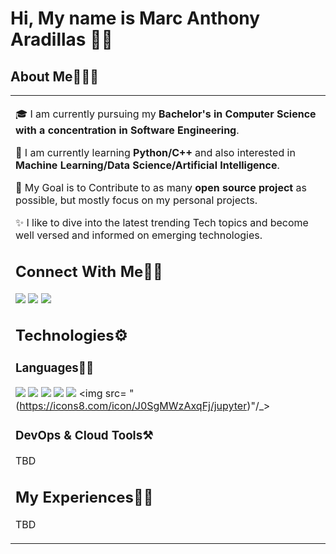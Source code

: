 <!--
**Marc-Aradillas/Marc-Aradillas** is a ✨ _special_ ✨ repository because its `README.md` (this file) appears on your GitHub profile.

Here are some ideas to get you started:

- 🔭 I’m currently working on ...
- 🌱 I’m currently learning ...
- 👯 I’m looking to collaborate on ...
- 🤔 I’m looking for help with ...
- 💬 Ask me about ...
- 📫 How to reach me: ...
- 😄 Pronouns: ...
- ⚡ Fun fact: ...
-->

# Hi, My name is Marc Anthony Aradillas 👋🏼

## About Me🧑🏼‍💻

<table>
  <tr>
    <td valign="center">
      
🎓 I am currently pursuing my **Bachelor's in Computer Science with a concentration in Software Engineering**.

🌱 I am currently learning **Python/C++** and also interested in **Machine Learning/Data Science/Artificial Intelligence**.

🎯 My Goal is to Contribute to as many **open source project** as possible, but mostly focus on my personal projects.

✨ I like to dive into the latest trending Tech topics and become well versed and informed on emerging technologies.
 
## Connect With Me👋🏼

<p align="left">  
<a href="https://twitter.com/Wondergrooves2s" target="blank"><img src="https://img.icons8.com/color/35/000000/twitter--v2.png"/></a>
<a href="https://www.linkedin.com/in/marc-aradillas/" target="blank"><img src="https://img.icons8.com/color/35/000000/linkedin.png"/></a>
<a href="https://www.instagram.com/manthonytx/?hl=en" target="blank"><img src="https://img.icons8.com/fluency/35/000000/instagram-new.png"/></a>

</p>
    
## Technologies⚙️

### Languages✍🏼

<img src="https://img.icons8.com/color/35/000000/html-5--v1.png"/> <img src="https://img.icons8.com/color/35/000000/css3.png"/> 
<img src="https://img.icons8.com/color/35/000000/javascript--v1.png"/> <img src="https://img.icons8.com/color/35/000000/c-plus-plus-logo.png"/>
<img src="https://img.icons8.com/color/35/000000/java-coffee-cup-logo--v2.png"/> <img src= "(https://icons8.com/icon/J0SgMWzAxqFj/jupyter)"/_> 


### DevOps & Cloud Tools⚒️

TBD

## My Experiences🙌🏼

TBD

  

